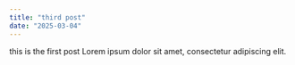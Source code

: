 ```yaml
---
title: "third post"
date: "2025-03-04"
---
```


this is the first post 
 Lorem ipsum dolor sit amet, consectetur adipiscing elit.



